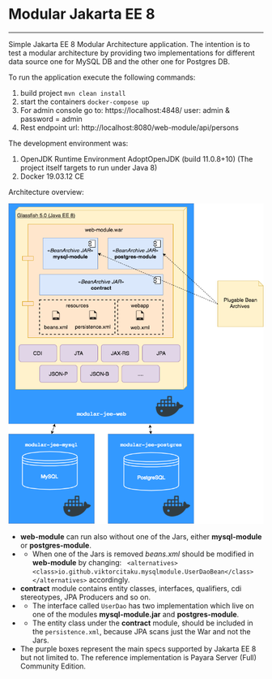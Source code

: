  # Modular Jakarta EE 8

 ---

 Simple Jakarta EE 8 Modular Architecture application. The intention is to test a modular architecture by providing two implementations for different data source one for MySQL DB and the other one for Postgres DB.
 
 To run the application execute the following commands:
 
 1. build project
``mvn clean install``
 2. start the containers
 ``docker-compose up``
 3. For admin console go to: https://localhost:4848/ user: admin & password = admin
 4. Rest endpoint url: http://localhost:8080/web-module/api/persons
  
 The development environment was:
 1. OpenJDK Runtime Environment AdoptOpenJDK (build 11.0.8+10) (The project itself targets to run under Java 8)
 2. Docker 19.03.12 CE

 Architecture overview:
 
![alt Architecture Overview](https://github.com/viktorcitaku/modular-jee/blob/master/architecture/ModularJavaEE.png)

- **web-module** can run also without one of the Jars, either **mysql-module** or **postgres-module**.
- - When one of the Jars is removed _beans.xml_ should be modified in **web-module** by changing: ``  <alternatives>
    <class>io.github.viktorcitaku.mysqlmodule.UserDaoBean</class>
  </alternatives> `` accordingly. 
- **contract** module contains entity classes, interfaces, qualifiers, cdi stereotypes, JPA Producers and so on.
- - The interface called ``UserDao`` has two implementation which live on one of the modules **mysql-module.jar** and **postgres-module**.
- - The entity class under the **contract** module, should be included in the ``persistence.xml``, because JPA scans just the War and not the Jars.
- The purple boxes represent the main specs supported by Jakarta EE 8 but not limited to. The reference implementation is Payara Server (Full) Community Edition.
